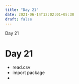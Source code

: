 ```yaml
---
title: "Day 21"
date: 2021-06-14T12:02:01+05:30
draft: false
---
```


Day 21

# Day 21

* read.csv
* import package
* 